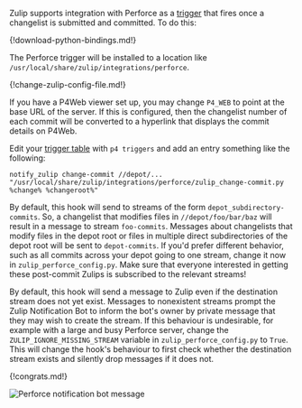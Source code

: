 Zulip supports integration with Perforce as a [trigger][1]
that fires once a changelist is submitted and committed.
To do this:

[1]: https://www.perforce.com/manuals/p4sag/Content/P4SAG/chapter.scripting.html

{!download-python-bindings.md!}

The Perforce trigger will be installed to a location like
`/usr/local/share/zulip/integrations/perforce`.

{!change-zulip-config-file.md!}

If you have a P4Web viewer set up, you may change `P4_WEB`
to point at the base URL of the server. If this is configured,
then the changelist number of each commit will be converted to
a hyperlink that displays the commit details on P4Web.

Edit your [trigger table][2] with `p4 triggers` and add an entry
something like the following:

    notify_zulip change-commit //depot/... "/usr/local/share/zulip/integrations/perforce/zulip_change-commit.py %change% %changeroot%"

[2]: https://www.perforce.com/manuals/p4sag/Content/P4SAG/chapter.scripting.html#d0e14583

By default, this hook will send to streams of the form
`depot_subdirectory-commits`. So, a changelist that modifies
files in `//depot/foo/bar/baz` will result in a message to
stream `foo-commits`. Messages about changelists that modify
files in the depot root or files in multiple direct subdirectories
of the depot root will be sent to `depot-commits`.
If you'd prefer different behavior, such as all commits across your
depot going to one stream, change it now in `zulip_perforce_config.py`.
Make sure that everyone interested in getting these post-commit Zulips
is subscribed to the relevant streams!

By default, this hook will send a message to Zulip even if the
destination stream does not yet exist. Messages to nonexistent
streams prompt the Zulip Notification Bot to inform the bot's
owner by private message that they may wish to create the stream.
If this behaviour is undesirable, for example with a large and busy
Perforce server, change the `ZULIP_IGNORE_MISSING_STREAM`
variable in `zulip_perforce_config.py` to `True`.
This will change the hook's behaviour to first check whether the
destination stream exists and silently drop messages if it does not.

{!congrats.md!}

![Perforce notification bot message](/static/images/integrations/perforce/001.png)

